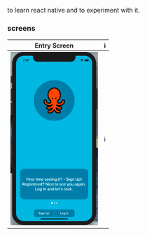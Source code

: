 to learn react native and to experiment with it. 

### screens
|Entry Screen|i|
|--|--|
|<img src="./docs/images/entry-screen.png" width="200">|i|
